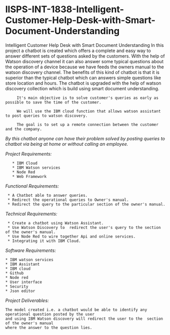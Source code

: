 # llSPS-INT-1838-Intelligent-Customer-Help-Desk-with-Smart-Document-Understanding
Intelligent Customer Help Desk with Smart Document Understanding
 In this project a chatbot is created which offers a complete and easy way to answer different sets of questions asked by the customers. With the help of Watson discovery channel it can also answer some typical questions about the operation of a device because we have feeds the owners manual to the watson discovery channel. The benefits of this kind of chatbot is that it is superior than the typical chatbot which can answers simple questions like store location and hours. The chatbot is upgraded with the help of watson discovery collection which is build using smart document understanding.

         It's main objective is to solve customer's queries as early as possible to save the time of the customer. 
         
         We will use the IBM cloud function that allows watson assistant to post queries to watson discovery.

         The goal is to set up a remote connection between the customer and the company. 
         
        
        
   *By this chatbot anyone can have their problem solved by posting queries to chatbot via being at home or without calling an employee.*
   
   

*Project Requirements:*

       * IBM Cloud
       * IBM Watson services
       * Node Red
       * Web Framework

*Functional Requirements:*

     * A Chatbot able to answer queries.
     * Redirect the operational queries to Owner's manual.
     * Redirect the query to the particular section of the owner's manual.


*Technical Requirements:*

     * Create a chatbot using Watson Assistant.
     * Use Watson Discovery to  redirect the user's query to the section of the owner's manual.
     * Use Node Red to wire together Api and online services.
     * Integrating it with IBM Cloud.

*Software Requirements:*

    * IBM watson services
    * IBM Assistant
    * IBM cloud
    * Github
    * Node red
    * User interface
    * Security
    * Json editor


*Project Deliverables:*

    The model created i.e. a chatbot would be able to identify any operational question posted by the user
    and using IBM Watson discovery will redirect the user to the  section of the owner's manual
    where the answer to the question lies.
    
